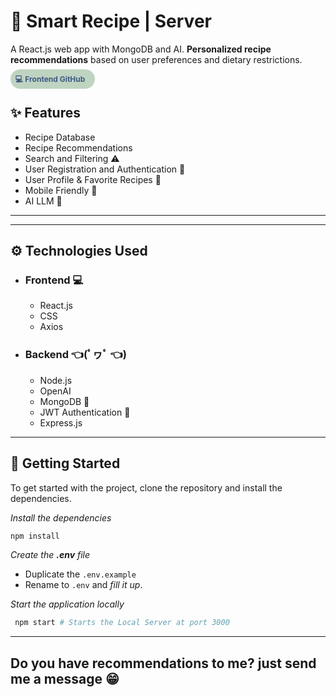 # 🍳 Smart Recipe | Server

A React.js web app with MongoDB and AI. **Personalized recipe recommendations** based on user preferences and dietary restrictions.

<!-- <p align="center" style="padding:1rem;">
  <a
  style="background-color: #84a59d; border-radius:20px; padding:1rem; color:#f7ede2; font-weight:bold; text-decoration:none;"
  href="https://ai-interviewer-gh3q.onrender.com">👉 Check the Live version here 👈</a>
</p> -->

<a
style="background-color:#bfd3c1; border-radius:20px; padding:0.5rem; color:#3d5a80; font-size:0.75rem; padding-right:1rem; font-weight:bold; text-decoration:none;"
href="https://github.com/lucianosimoni/smart-recipe-client"
target="_blank">
💻 Frontend GitHub
</a>

## ✨ Features

- Recipe Database
- Recipe Recommendations
- Search and Filtering ⚠️
- User Registration and Authentication 🔑
- User Profile & Favorite Recipes 🧑
- Mobile Friendly 📱
- AI LLM 🧠

---

---

## ⚙️ Technologies Used

- ### Frontend 💻

  - React.js
  - CSS
  - Axios

- ### Backend 👈(ﾟヮﾟ 👈)

  - Node.js
  - OpenAI
  - MongoDB 🌿
  - JWT Authentication 🔑
  - Express.js

---

## 🚂 Getting Started

To get started with the project, clone the repository and install the dependencies.

_Install the dependencies_

```bash
npm install
```

_Create the **.env** file_

- Duplicate the `.env.example`
- Rename to `.env` and _fill it up_.

_Start the application locally_

```bash
 npm start # Starts the Local Server at port 3000
```

---

<!-- ## 🧠 OpenAI

- Base model in use: `curie`
- Fine-tunned model with more than 150+ lines of data.

### Fine-tuning model

Check docts [here](https://platform.openai.com/docs/guides/fine-tuning/create-a-fine-tuned-model)

1. _Check if `training-data` is well formatted_

```bash
 openai tools fine_tunes.prepare_data -f <LOCAL_FILE>
```

2. _Fine-tune a new model_

```bash
openai -k <API_KEY> api fine_tunes.create -t <TRAIN_FILE_ID_OR_PATH> -m <BASE_MODEL> --suffix "custom model name"
```

3. _Train already made Fine-tuned model_

```bash
openai -k <API_KEY> api fine_tunes.create -t <TRAIN_FILE_ID_OR_PATH> --model <MODEL_ID>
``` -->

## Do you have recommendations to me? just send me a message 😁
